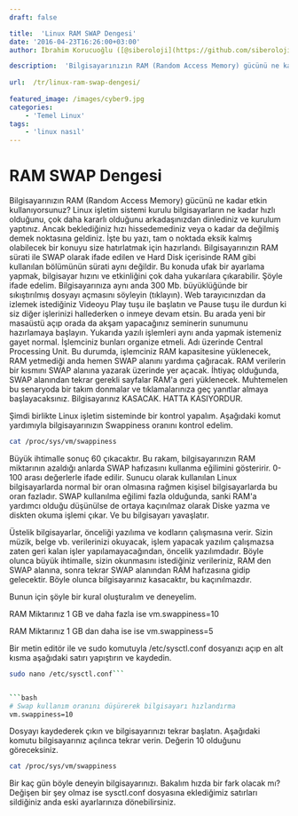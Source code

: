 ```yaml
---
draft: false

title:  'Linux RAM SWAP Dengesi'
date: '2016-04-23T16:26:00+03:00'
author: İbrahim Korucuoğlu ([@siberoloji](https://github.com/siberoloji))

description:  'Bilgisayarınızın RAM (Random Access Memory) gücünü ne kadar etkin kullanıyorsunuz? Linux işletim sistemi kurulu bilgisayarların ne kadar hızlı olduğunu, çok daha kararlı olduğunu arkadaşınızdan dinlediniz ve kurulum yaptınız. Ancak beklediğiniz hızı hissedemediniz veya o kadar da değilmiş demek noktasına geldiniz. ' 
 
url:  /tr/linux-ram-swap-dengesi/
 
featured_image: /images/cyber9.jpg
categories:
    - 'Temel Linux'
tags:
    - 'linux nasıl'
---
```



# RAM SWAP Dengesi



Bilgisayarınızın RAM (Random Access Memory) gücünü ne kadar etkin kullanıyorsunuz? Linux işletim sistemi kurulu bilgisayarların ne kadar hızlı olduğunu, çok daha kararlı olduğunu arkadaşınızdan dinlediniz ve kurulum yaptınız. Ancak beklediğiniz hızı hissedemediniz veya o kadar da değilmiş demek noktasına geldiniz. İşte bu yazı, tam o noktada eksik kalmış olabilecek bir konuyu size hatırlatmak için hazırlandı. Bilgisayarınızın RAM sürati ile SWAP olarak ifade edilen ve Hard Disk içerisinde RAM gibi kullanılan bölümünün sürati aynı değildir. Bu konuda ufak bir ayarlama yapmak, bilgisayar hızını ve etkinliğini çok daha yukarılara çıkarabilir. Şöyle ifade edelim. Bilgisayarınıza aynı anda 300 Mb. büyüklüğünde bir sıkıştırılmış dosyayı açmasını söyleyin (tıklayın). Web tarayıcınızdan da izlemek istediğiniz Videoyu Play tuşu ile başlatın ve Pause tuşu ile durdun ki siz diğer işlerinizi hallederken o inmeye devam etsin. Bu arada yeni bir masaüstü açıp orada da akşam yapacağınız seminerin sunumunu hazırlamaya başlayın. Yukarıda yazılı işlemleri aynı anda yapmak istemeniz gayet normal. İşlemciniz bunları organize etmeli. Adı üzerinde Central Processing Unit. Bu durumda, işlemciniz RAM kapasitesine yüklenecek, RAM yetmediği anda hemen SWAP alanını yardıma çağıracak. RAM verilerin bir kısmını SWAP alanına yazarak üzerinde yer açacak. İhtiyaç olduğunda, SWAP alanından tekrar gerekli sayfalar RAM'a geri yüklenecek. Muhtemelen bu senaryoda bir takım donmalar ve tıklamalarınıza geç yanıtlar almaya başlayacaksınız. Bilgisayarınız KASACAK. HATTA KASIYORDUR.



Şimdi birlikte Linux işletim sisteminde bir kontrol yapalım. Aşağıdaki komut yardımıyla bilgisayarınızın Swappiness oranını kontrol edelim.


```bash
cat /proc/sys/vm/swappiness
```



Büyük ihtimalle sonuç 60 çıkacaktır. Bu rakam, bilgisayarınızın RAM miktarının azaldığı anlarda SWAP hafızasını kullanma eğilimini gösteririr. 0-100 arası değerlerle ifade edilir. Sunucu olarak kullanılan Linux bilgisayarlarda normal bir oran olmasına rağmen kişisel bilgisayarlarda bu oran fazladır. SWAP kullanılma eğilimi fazla olduğunda, sanki RAM'a yardımcı olduğu düşünülse de ortaya kaçınılmaz olarak Diske yazma ve diskten okuma işlemi çıkar. Ve bu bilgisayarı yavaşlatır.



Üstelik bilgisayarlar, önceliği yazılıma ve kodların çalışmasına verir. Sizin müzik, belge vb. verilerinizi okuyacak, işlem yapacak yazılım çalışmazsa zaten geri kalan işler yapılamayacağından, öncelik yazılımdadır. Böyle olunca büyük ihtimalle, sizin okunmasını istediğiniz verileriniz, RAM den SWAP alanına, sonra tekrar SWAP alanından RAM hafızasına gidip gelecektir. Böyle olunca bilgisayarınız kasacaktır, bu kaçınılmazdır.



Bunun için şöyle bir kural oluşturalım ve deneyelim.



RAM Miktarınız 1 GB ve daha fazla ise vm.swappiness=10



RAM Miktarınız 1 GB dan daha ise ise vm.swappiness=5



Bir metin editör ile ve sudo komutuyla /etc/sysctl.conf dosyanızı açıp en alt kısma aşağıdaki satırı yapıştırın ve kaydedin.


```bash
sudo nano /etc/sysctl.conf```


```bash
# Swap kullanım oranını düşürerek bilgisayarı hızlandırma
vm.swappiness=10
```



Dosyayı kaydederek çıkın ve bilgisayarınızı tekrar başlatın. Aşağıdaki komutu bilgisayarınız açılınca tekrar verin. Değerin 10 olduğunu göreceksiniz.


```bash
cat /proc/sys/vm/swappiness
```



Bir kaç gün böyle deneyin bilgisayarınızı. Bakalım hızda bir fark olacak mı? Değişen bir şey olmaz ise sysctl.conf dosyasına eklediğimiz satırları sildiğiniz anda eski ayarlarınıza dönebilirsiniz.
